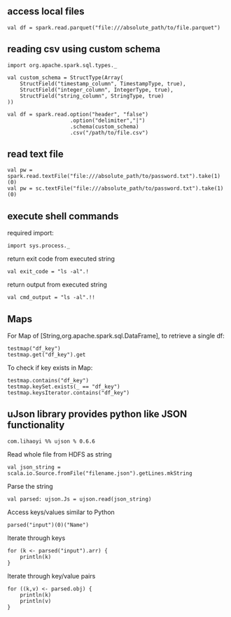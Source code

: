 ## access local files
```
val df = spark.read.parquet("file:///absolute_path/to/file.parquet")
```

## reading csv using custom schema
```
import org.apache.spark.sql.types._

val custom_schema = StructType(Array(
    StructField("timestamp_column", TimestampType, true),
    StructField("integer_column", IntegerType, true),
    StructField("string_column", StringType, true)
))

val df = spark.read.option("header", "false")
                    .option("delimiter","|")
                    .schema(custom_schema)
                    .csv("/path/to/file.csv")
```

## read text file
```
val pw = spark.read.textFile("file:///absolute_path/to/password.txt").take(1)(0)
val pw = sc.textFile("file:///absolute_path/to/password.txt").take(1)(0)
```

## execute shell commands
required import:
```
import sys.process._
```
return exit code from executed string
```
val exit_code = "ls -al".!
```
return output from executed string
```
val cmd_output = "ls -al".!!
```

## Maps

For Map of [String,org.apache.spark.sql.DataFrame], to retrieve a single df:
```
testmap("df_key")
testmap.get("df_key").get
```

To check if key exists in Map:
```
testmap.contains("df_key")
testmap.keySet.exists(_ == "df_key")
testmap.keysIterator.contains("df_key")
```

## uJson library provides python like JSON functionality
```
com.lihaoyi %% ujson % 0.6.6
```
Read whole file from HDFS as string
```
val json_string = scala.io.Source.fromFile("filename.json").getLines.mkString
```
Parse the string
```
val parsed: ujson.Js = ujson.read(json_string)
```
Access keys/values similar to Python
```
parsed("input")(0)("Name")
```
Iterate through keys
```
for (k <- parsed("input").arr) {
    println(k)
}
```
Iterate through key/value pairs
```
for ((k,v) <- parsed.obj) {
    println(k)
    println(v)
}
```